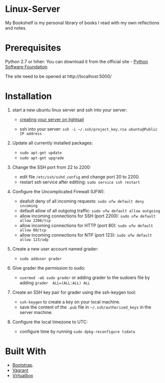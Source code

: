 # Linux-Server

My Bookshelf is my personal library of books I read with my own reflections and notes.

# Prerequisites

Python 2.7 or hiher: You can download it from the official site - [Python Software Foundation](https://www.python.org)

The site need to be opened at http://localhost:5000/

# Installation 


1. start a new ubuntu linux server and ssh into your server:

      * [creating your server on lightsail](https://aws.amazon.com/getting-started/tutorials/launch-a-virtual-machine/?trk=gs_card)
      
      * ssh into your server: `ssh -i ~/.ssh/project_key.rsa ubuntu@Public IP address `
      

2. Update all currently installed packages: 
      * `sudo apt-get update`
      * `sudo apt-get upgrade`

3.  Change the SSH port from 22 to 2200:
      * edit file `/etc/ssh/sshd_config` and change port 20 to 2200.
      * restart ssh service after editting: `sudo service ssh restart`
      
4. Configure the Uncomplicated Firewall (UFW):
      * deafult deny of all incoming requests: `sudo ufw default deny incoming`
      * default allow of all outgoing traffic: `sudo ufw default allow outgoing`
      * allow incoming connections for SSH (port 2200): `sudo ufw default allow 2200/tcp`
      * allow incoming connections for HTTP (port 80):  `sudo ufw default allow 80/tcp`
      * allow incoming connections for NTP (port 123):  `sudo ufw default allow 123/udp`
      
5. Create a new user account named grader:
      * `sudo adduser grader`

6. Give grader the permission to sudo:
      * `usermod -aG sudo grader` or adding grader to the sudoers file by adding `grader  ALL=(ALL:ALL) ALL`
      
7. Create an SSH key pair for grader using the ssh-keygen tool:
      * `ssh-keygen` to create a key on your local machine.
      * save the content of the `.pub` file in `~/.ssh/authorized_keys` in the server machine.
      
8. Configure the local timezone to UTC:
      * configure time by running `sudo dpkg-reconfigure tzdata`


# Built With

* [Bootstrap](http://getbootstrap.com/).
* [Vagrant](https://www.virtualbox.org/wiki/Downloads)
* [Virtualbox](https://www.vagrantup.com/)


